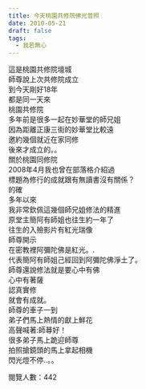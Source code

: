 ```yaml
---
title: 今天桃園共修院佛光普照
date: 2010-05-21
draft: false
tags:
  - 我若無心
---
```

這是桃園共修院壇城  
師尊說上次共修院成立  
到今天剛好18年  
都是同一天來  
桃園共修院  
多年前是很多一起在妙華堂的師兄姐  
因為距離正康三街的妙華堂比較遠  
邀約幾個就近在家同修  
後來才成立的。。  
關於桃園同修院  
2008年4月我也曾在部落格介紹過  
標題為修行的成就跟有無讀書沒有關係？  
的確  
多年以來  
我非常欽佩這幾個師兄姐修法的精進  
原堂主簡阿有師姐也往生約一年了  
往生的入殮影片有紅光瑞像  
師尊開示  
在密教裡阿彌陀佛是紅光。.  
代表簡阿有師姐己經回到阿彌陀佛淨土了。  
師尊還說修法就是要心中有佛  
心中有著薩  
認真實修  
就會有成就。  
師尊的車子一到  
弟子們馬上熱情的獻上鮮花  
高聲喊著:師䔿好！  
很多弟子馬上跪迎師尊  
拍照搶鏡頭的馬上拿起相機  
閃光燈不停..。。  

閱覽人數：442